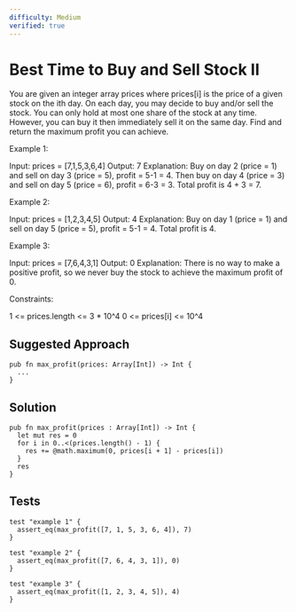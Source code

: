 ```yaml
---
difficulty: Medium
verified: true
---
```


# Best Time to Buy and Sell Stock II

You are given an integer array prices where prices[i] is the price of a given stock on the ith day.
On each day, you may decide to buy and/or sell the stock. You can only hold at most one share of the stock at any time. However, you can buy it then immediately sell it on the same day.
Find and return the maximum profit you can achieve.

Example 1:

Input: prices = [7,1,5,3,6,4]
Output: 7
Explanation: Buy on day 2 (price = 1) and sell on day 3 (price = 5), profit = 5-1 = 4.
Then buy on day 4 (price = 3) and sell on day 5 (price = 6), profit = 6-3 = 3.
Total profit is 4 + 3 = 7.

Example 2:

Input: prices = [1,2,3,4,5]
Output: 4
Explanation: Buy on day 1 (price = 1) and sell on day 5 (price = 5), profit = 5-1 = 4.
Total profit is 4.

Example 3:

Input: prices = [7,6,4,3,1]
Output: 0
Explanation: There is no way to make a positive profit, so we never buy the stock to achieve the maximum profit of 0.

Constraints:

1 <= prices.length <= 3 * 10^4
0 <= prices[i] <= 10^4

## Suggested Approach

```mbt nocheck
pub fn max_profit(prices: Array[Int]) -> Int {
  ...
}
```

## Solution

```mbt
pub fn max_profit(prices : Array[Int]) -> Int {
  let mut res = 0
  for i in 0..<(prices.length() - 1) {
    res += @math.maximum(0, prices[i + 1] - prices[i])
  }
  res
}
```

## Tests

```moonbit
test "example 1" {
  assert_eq(max_profit([7, 1, 5, 3, 6, 4]), 7)
}

test "example 2" {
  assert_eq(max_profit([7, 6, 4, 3, 1]), 0)
}

test "example 3" {
  assert_eq(max_profit([1, 2, 3, 4, 5]), 4)
}
```
